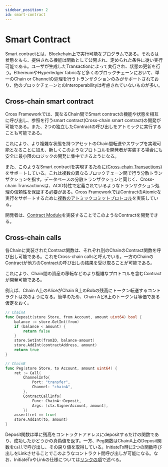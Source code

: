 ```yaml
---
sidebar_position: 2
id: smart-contract
---
```


# Smart Contract

Smart contractとは、Blockchain上で実行可能なプログラムである。それらは状態をもち、提供される機能は関数として公開され、定められた条件に従い実行可能である。ユーザが生成したTransactionによって実行され、状態の更新を行う。EthereumやHyperledger fabricなど多くのブロックチェーンにおいて、単一のChain or Channelの処理を行うトランザクションのみがサポートされており、他のブロックチェーンとのInteroperabilityは考慮されていないものが多い。
## Cross-chain smart contract

Cross Frameworkでは、異なるChain間でSmart contractの機能や状態を相互に呼び出し、参照を行うsmart contract(Cross-chain smart contract)の開発が可能である。また、2つの独立したContractの呼び出しをアトミックに実行することも可能である。

これにより、より複雑な状態を持つアセットのChain間転送やスワップを実現可能となることに加え、新しくこのようなプロトコルを開発者が実装する場合にも安全に最小限のロジックの開発に集中できるようになる。

また、このようなSmart contractを実現するために([Cross-chain Transactions](./03-cross-chain-transaction.md))をサポートしている。これは複数の異なるブロックチェーン間で行う分散トランザクションを指す。データベースの分散トランザクションと同じく、Cross-chain Transactionsは、ACID特性で定義されているようなトランザクション処理の信頼性を保証する必要がある。Cross FrameworkではContractのAtomicな実行をサポートするために[複数のアトミックコミットプロトコル](./04-atomic-commit-protocol.md)を実装している。

開発者は、[Contract Module](./01-overview.md#contract-module)を実装することでこのようなContractを開発できる。

## Cross-chain calls

各Chainに実装されたContract関数は、それぞれ別のChainのContract関数を呼び出し可能である。これをCross-chain callsと呼んでいる。一方のChainのContractが他方のContractの呼び出しの結果を受け取ることが可能である。

これにより、Chain間の資産の移転などのより複雑なプロトコルを含むContractが開発可能である。

例えば、Chain A上のAliceがChain B上のBobの残高にトークン転送するコントラクトは次のようになる。簡単のため、Chain AとB上のトークンは等価である仮定をおく。

```go
// ChainA
func Deposit(store Store, from Account, amount uint64) bool {
    balance := store.GetInt(from)
    if (balance < amount) {
        return false
    }
    store.SetInt(fromID, balance-amount)
    store.AddInt(contractAddress, amount)
    return true
}

// ChainB
func Peg(store Store, to Account, amount uint64) {
    ret := Call(
        ChannelInfo{
            Port: "transfer",
            Channel: "chainA",
        },
        ContractCallInfo{
            Func: ChainA::Deposit,
            Args: [ctx.SignerAccount, amount],
        })
    assert(ret == true)
    store.AddInt(to, amount)
}
```

Deposit関数は単に残高をコントラクトアドレスにdepositするだけの関数であり、成功したかどうかの真偽値を返す。一方、Peg関数はChainA上のDeposit関数を`Call`で呼び出し、その戻り値を取得している。InitiateTx時に2つの関数呼び出しをLinkさせることでこのようなコントラクト間呼び出しが可能になる。なお、InitiateTxやLinkの仕様については[リンクの項](./03-cross-chain-transaction.md#link)で述べる。
